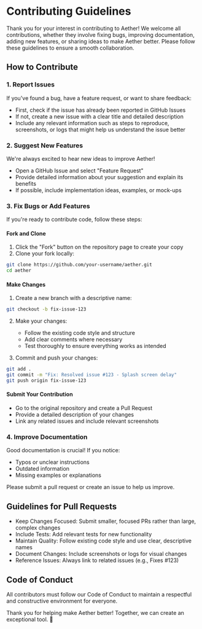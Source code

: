 # Contributing Guidelines

Thank you for your interest in contributing to Aether! We welcome all contributions, whether they involve fixing bugs, improving documentation, adding new features, or sharing ideas to make Aether better. Please follow these guidelines to ensure a smooth collaboration.

## How to Contribute

### 1. Report Issues
If you've found a bug, have a feature request, or want to share feedback:

* First, check if the issue has already been reported in GitHub Issues
* If not, create a new issue with a clear title and detailed description
* Include any relevant information such as steps to reproduce, screenshots, or logs that might help us understand the issue better

### 2. Suggest New Features
We're always excited to hear new ideas to improve Aether!

* Open a GitHub Issue and select "Feature Request"
* Provide detailed information about your suggestion and explain its benefits
* If possible, include implementation ideas, examples, or mock-ups

### 3. Fix Bugs or Add Features
If you're ready to contribute code, follow these steps:

#### Fork and Clone
1. Click the "Fork" button on the repository page to create your copy
2. Clone your fork locally:
```bash
git clone https://github.com/your-username/aether.git
cd aether
```

#### Make Changes
1. Create a new branch with a descriptive name:
```bash
git checkout -b fix-issue-123
```

2. Make your changes:
    * Follow the existing code style and structure
    * Add clear comments where necessary
    * Test thoroughly to ensure everything works as intended

3. Commit and push your changes:
```bash
git add .
git commit -m "Fix: Resolved issue #123 - Splash screen delay"
git push origin fix-issue-123
```

#### Submit Your Contribution
* Go to the original repository and create a Pull Request
* Provide a detailed description of your changes
* Link any related issues and include relevant screenshots

### 4. Improve Documentation
Good documentation is crucial! If you notice:

* Typos or unclear instructions
* Outdated information
* Missing examples or explanations

Please submit a pull request or create an issue to help us improve.

## Guidelines for Pull Requests

* Keep Changes Focused: Submit smaller, focused PRs rather than large, complex changes
* Include Tests: Add relevant tests for new functionality
* Maintain Quality: Follow existing code style and use clear, descriptive names
* Document Changes: Include screenshots or logs for visual changes
* Reference Issues: Always link to related issues (e.g., Fixes #123)

## Code of Conduct
All contributors must follow our Code of Conduct to maintain a respectful and constructive environment for everyone.

Thank you for helping make Aether better! Together, we can create an exceptional tool. 🚀